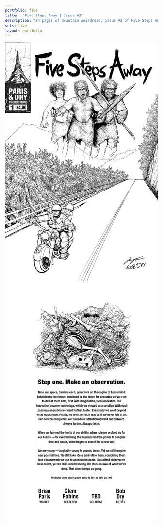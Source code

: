 ```yaml
---
portfolio: five
title:  "Five Steps Away | Issue #2"
description: "24 pages of mountain weirdness, issue #2 of Five Steps Away is the start of an unusual comic tale. It is Fall along the Blue Ridge Parkway. Sheila and her boyfriend Paul are out for a peaceful drive when suddenly honk, crush, thud."
sets: five
layout: portfolio
---
```

<div class="row">
    <div class="col-md-6 mb-3 mb-md-0">
    <img src="../../images/five1.jpg" class="img-fluid"/>
    </div>
    <div class="col-md-6">
    <img src="../../images/five2.jpg" class="img-fluid"/>
    </div>
</div>